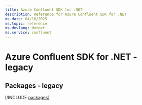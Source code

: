 ```yaml
---
title: Azure Confluent SDK for .NET
description: Reference for Azure Confluent SDK for .NET
ms.date: 04/18/2025
ms.topic: reference
ms.devlang: dotnet
ms.service: confluent
---
```

# Azure Confluent SDK for .NET - legacy
## Packages - legacy
[!INCLUDE [packages](confluent-index.md)]